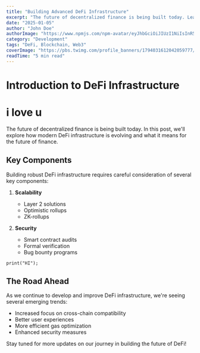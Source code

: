```yaml
---
title: "Building Advanced DeFi Infrastructure"
excerpt: "The future of decentralized finance is being built today. Learn how we're developing cutting-edge infrastructure."
date: "2025-01-05"
author: "John Doe"
authorImage: "https://www.npmjs.com/npm-avatar/eyJhbGciOiJIUzI1NiIsInR5cCI6IkpXVCJ9.eyJhdmF0YXJVUkwiOiJodHRwczovL3MuZ3JhdmF0YXIuY29tL2F2YXRhci80ZWVhZWY5OTcwNGZlMGZhNDZlMWM4ZmI2ZTliMGE0OT9zaXplPTEwMCZkZWZhdWx0PXJldHJvIn0.oPL3bxIp74pKAFyZ9CB-MjwOsOIZ5q4ybd9Qmw0HqO8"
category: "Development"
tags: "DeFi, Blockchain, Web3"
coverImage: "https://pbs.twimg.com/profile_banners/1794031612042059777/1733823745/1500x500"
readTime: "5 min read"
---
```


# Introduction to DeFi Infrastructure

# i love u

The future of decentralized finance is being built today. In this post, we'll explore how modern DeFi infrastructure is evolving and what it means for the future of finance.

## Key Components

Building robust DeFi infrastructure requires careful consideration of several key components:

1. **Scalability**
   - Layer 2 solutions
   - Optimistic rollups
   - ZK-rollups

2. **Security**
   - Smart contract audits
   - Formal verification
   - Bug bounty programs
  
````
print("HI");
````

## The Road Ahead

As we continue to develop and improve DeFi infrastructure, we're seeing several emerging trends:

- Increased focus on cross-chain compatibility
- Better user experiences
- More efficient gas optimization
- Enhanced security measures

Stay tuned for more updates on our journey in building the future of DeFi!
